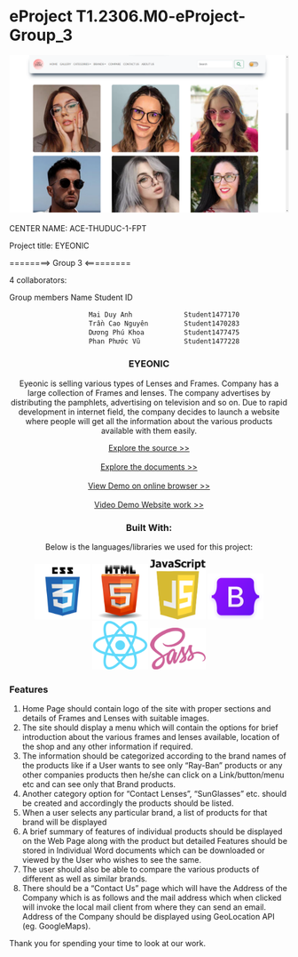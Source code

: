 # eProject T1.2306.M0-eProject-Group_3

<div>
<img src="https://github.com/Nguyen99QT/eyeonic/blob/main/src/Readme-image/Home%20page%20model.png"/>
</div>
<br/>
CENTER NAME: ACE-THUDUC-1-FPT

Project title: EYEONIC

========> Group 3 <=========

4 collaborators:

Group members Name Student ID

                        Mai Duy Anh             Student1477170
                        Trần Cao Nguyên         Student1470283
                        Dương Phú Khoa          Student1477475
                        Phan Phước Vũ           Student1477228

<div align="center">
<h3 color="red">EYEONIC</h3>
  <p>Eyeonic is selling various types of Lenses and Frames. Company has a large
collection of Frames and lenses. The company advertises by distributing the
pamphlets, advertising on television and so on. Due to rapid development in internet
field, the company decides to launch a website where people will get all the
information about the various products available with them easily.</p>
<a href="https://github.com/Nguyen99QT/eyeonic" target="_bland">Explore the source >> <a/>
  <br/><br/>
<a href="https://github.com/Nguyen99QT/eyeonic/tree/main/Review" {:target="_blank" rel="noopener"}>Explore the documents >></a>
  <br/>
  <br/>
  <div>
    <a target="_blank" href="https://eyeonic.vercel.app/">
      View Demo on online browser >>
    </a>
  </div>
<br/>
  
  <div>
    <a target="_blank" href="https://www.youtube.com/watch?v=i9kuqzojEL8">
      Video Demo Website work >>
    </a>
  </div>
  <h3>Built With:</h3>
  <p>Below is the languages/libraries we used for this project:</p>
  <div>
    <img src="https://github.com/Nguyen99QT/eyeonic/blob/main/src/Readme-image/css3.png" width="100px" alt="html5-icon"/>
    <img src="https://github.com/Nguyen99QT/eyeonic/blob/main/src/Readme-image/html5-icon.png" width="100px" alt="html5-icon"/>
    <img src="https://github.com/Nguyen99QT/eyeonic/blob/main/src/Readme-image/javascript.png" width="100px" alt="html5-icon"/>
    <img src="https://github.com/Nguyen99QT/eyeonic/blob/main/src/Readme-image/boostrap.png" width="100px" alt="html5-icon"/>
    <img src="https://github.com/Nguyen99QT/eyeonic/blob/main/src/Readme-image/React-icon.png" width="100px" alt="html5-icon"/>
    <img src="https://github.com/Nguyen99QT/eyeonic/blob/main/src/Readme-image/scss.png" width="100px" alt="html5-icon"/>
  </div>
</div>
<div>
  <h3>Features</h3>
  <ol>
    <li> Home Page should contain logo of the site with proper sections and details of
Frames and Lenses with suitable images.</li>
    <li>The site should display a menu which will contain the options for brief
introduction about the various frames and lenses available, location of the
shop and any other information if required.</li>
    <li>The information should be categorized according to the brand names of the
products like if a User wants to see only “Ray-Ban” products or any other
companies products then he/she can click on a Link/button/menu etc and can
see only that Brand products.</li>
    <li>Another category option for “Contact Lenses”, “SunGlasses” etc. should be
created and accordingly the products should be listed.</li>
    <li>When a user selects any particular brand, a list of products for that brand will
be displayed</li>
    <li>A brief summary of features of individual products should be displayed on the
Web Page along with the product but detailed Features should be stored in
Individual Word documents which can be downloaded or viewed by the User
who wishes to see the same.</li>
    <li>The user should also be able to compare the various products of different as
well as similar brands.</li>
    <li>There should be a “Contact Us” page which will have the Address of the
Company which is as follows and the mail address which when clicked will
invoke the local mail client from where they can send an email. Address of the
Company should be displayed using GeoLocation API (eg. GoogleMaps).</li>
  </ol>
</div>

Thank you for spending your time to look at our work.

